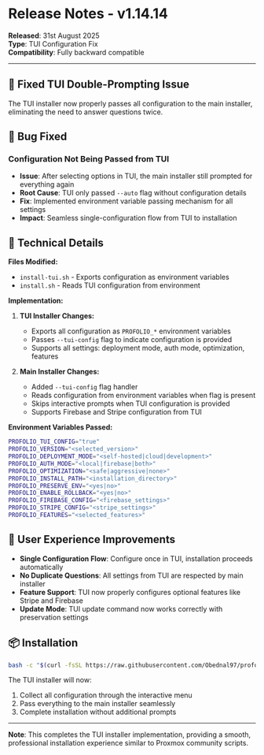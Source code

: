 # Release Notes - v1.14.14

**Released**: 31st August 2025  
**Type**: TUI Configuration Fix  
**Compatibility**: Fully backward compatible

---

## 🔧 **Fixed TUI Double-Prompting Issue**

The TUI installer now properly passes all configuration to the main installer, eliminating the need to answer questions twice.

## 🐛 **Bug Fixed**

### Configuration Not Being Passed from TUI
- **Issue**: After selecting options in TUI, the main installer still prompted for everything again
- **Root Cause**: TUI only passed `--auto` flag without configuration details
- **Fix**: Implemented environment variable passing mechanism for all settings
- **Impact**: Seamless single-configuration flow from TUI to installation

## 📝 **Technical Details**

**Files Modified:** 
- `install-tui.sh` - Exports configuration as environment variables
- `install.sh` - Reads TUI configuration from environment

**Implementation:**
1. **TUI Installer Changes:**
   - Exports all configuration as `PROFOLIO_*` environment variables
   - Passes `--tui-config` flag to indicate configuration is provided
   - Supports all settings: deployment mode, auth mode, optimization, features

2. **Main Installer Changes:**
   - Added `--tui-config` flag handler
   - Reads configuration from environment variables when flag is present
   - Skips interactive prompts when TUI configuration is provided
   - Supports Firebase and Stripe configuration from TUI

**Environment Variables Passed:**
```bash
PROFOLIO_TUI_CONFIG="true"
PROFOLIO_VERSION="<selected_version>"
PROFOLIO_DEPLOYMENT_MODE="<self-hosted|cloud|development>"
PROFOLIO_AUTH_MODE="<local|firebase|both>"
PROFOLIO_OPTIMIZATION="<safe|aggressive|none>"
PROFOLIO_INSTALL_PATH="<installation_directory>"
PROFOLIO_PRESERVE_ENV="<yes|no>"
PROFOLIO_ENABLE_ROLLBACK="<yes|no>"
PROFOLIO_FIREBASE_CONFIG="<firebase_settings>"
PROFOLIO_STRIPE_CONFIG="<stripe_settings>"
PROFOLIO_FEATURES="<selected_features>"
```

## 🚀 **User Experience Improvements**

- **Single Configuration Flow**: Configure once in TUI, installation proceeds automatically
- **No Duplicate Questions**: All settings from TUI are respected by main installer
- **Feature Support**: TUI now properly configures optional features like Stripe and Firebase
- **Update Mode**: TUI update command now works correctly with preservation settings

## 📦 **Installation**

```bash
bash -c "$(curl -fsSL https://raw.githubusercontent.com/Obednal97/profolio/main/install-wrapper.sh)"
```

The TUI installer will now:
1. Collect all configuration through the interactive menu
2. Pass everything to the main installer seamlessly
3. Complete installation without additional prompts

---

**Note**: This completes the TUI installer implementation, providing a smooth, professional installation experience similar to Proxmox community scripts.